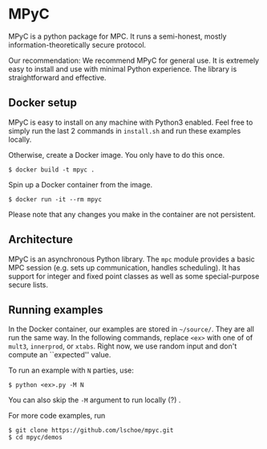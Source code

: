 # MPyC

MPyC is a python package for MPC. It runs a semi-honest, mostly information-theoretically secure protocol.

Our recommendation: We recommend MPyC for general use. It is extremely easy to install and use with minimal Python experience. The library is straightforward and effective.


## Docker setup

MPyC is easy to install on any machine with Python3 enabled. Feel free to simply run the last 2 commands in `install.sh` and run these examples locally.

Otherwise, create a Docker image. You only have to do this once.
```
$ docker build -t mpyc .
```
Spin up a Docker container from the image. 
```
$ docker run -it --rm mpyc 
```
Please note that any changes you make in the container are not persistent.

## Architecture

MPyC is an asynchronous Python library. The `mpc` module provides a basic MPC session (e.g. sets up communication, handles scheduling). It has support for integer and fixed point classes as well as some special-purpose secure lists. 

## Running examples

In the Docker container, our examples are stored in `~/source/`. 
They are all run the same way. In the following commands, replace `<ex>` with one of of `mult3`, `innerprod`, or `xtabs`.
Right now, we use random input and don't compute an ``expected'' value.

To run an example with `N` parties, use:
```
$ python <ex>.py -M N
```
You can also skip the `-M` argument to run locally (?) .

For more code examples, run
```
$ git clone https://github.com/lschoe/mpyc.git
$ cd mpyc/demos
```

